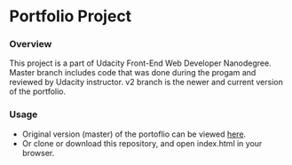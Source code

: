 Portfolio Project
=========================================
### **Overview**
This project is a part of Udacity Front-End Web Developer Nanodegree. Master branch includes code that was done during the progam and reviewed by Udacity instructor. v2 branch is the newer and current version of the portfolio.


### **Usage**
- Original version (master) of the portoflio can be viewed [here](https://wioletag.github.io/portfolio-nano/).
- Or clone or download this repository, and open index.html in your browser.
